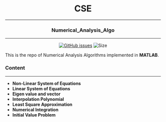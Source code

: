 <div align = "center">

# CSE 
---
### Numerical_Analysis_Algo
---
[![GitHub issues](https://img.shields.io/github/issues/Aanvikshiki/Numerical_Analysis_Algo?logo=github)](https://github.com/Aanvikshiki/Numerical_Analysis_Algo/issues) ![Size](https://github-size-badge.herokuapp.com/Aanvikshiki/Numerical_Analysis_Algo.svg)
</div>

This is the repo of Numerical Analysis Algorithms implemented in **MATLAB**. 
### Content
---
* **Non-Linear System of Equations**
* **Linear System of Equations** 
* **Eigen value and vector**
* **Interpolation Polynomial**
* **Least Square Approximation**
* **Numerical Integration**
* **Initial Value Problem**



